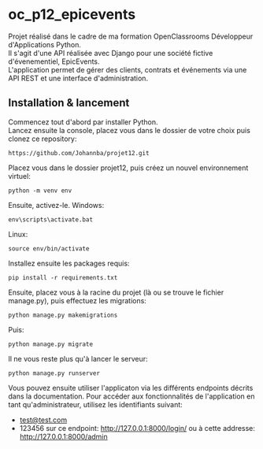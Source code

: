 # oc_p12_epicevents
Projet réalisé dans le cadre de ma formation OpenClassrooms Développeur d'Applications Python.  
Il s'agit d'une API réalisée avec Django pour une société fictive d'évenementiel, EpicEvents.  
L'application permet de gérer des clients, contrats et événements via une API REST et une interface d'administration.


## Installation & lancement

Commencez tout d'abord par installer Python.  
Lancez ensuite la console, placez vous dans le dossier de votre choix puis clonez ce repository:
```
https://github.com/Johannba/projet12.git

```
Placez vous dans le dossier projet12, puis créez un nouvel environnement virtuel:
```
python -m venv env
```
Ensuite, activez-le.
Windows:
```
env\scripts\activate.bat
```
Linux:
```
source env/bin/activate
```
Installez ensuite les packages requis:
```
pip install -r requirements.txt
```
Ensuite, placez vous à la racine du projet (là ou se trouve le fichier manage.py), puis effectuez les migrations:
```
python manage.py makemigrations
```
Puis: 
```
python manage.py migrate
```
Il ne vous reste plus qu'à lancer le serveur: 
```
python manage.py runserver
```
Vous pouvez ensuite utiliser l'applicaton via les différents endpoints décrits dans la documentation. 
Pour accéder aux fonctionnalités de l'application en tant qu'administrateur, utilisez les identifiants suivant:
- test@test.com
- 123456 
sur ce endpoint: http://127.0.0.1:8000/login/ ou à cette addresse: http://127.0.0.1:8000/admin
